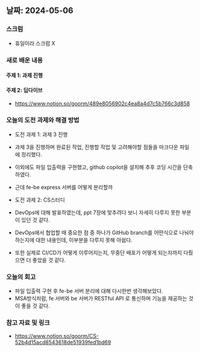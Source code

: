## 날짜: 2024-05-06

### 스크럼
- 휴일이라 스크럼 X

### 새로 배운 내용
#### 주제 1: 과제 진행

#### 주제 2: 딥다이브
- https://www.notion.so/goorm/489e8056902c4ea8a4d7c5b766c3d858

### 오늘의 도전 과제와 해결 방법
- 도전 과제 1: 과제 3 진행
- 과제 3을 진행하며 완료된 작업, 진행할 작업 및 고려해야할 점들을 마크다운 파일에 정리했다.
- 이외에도 파일 입출력을 구현했고, github copilot을 설치해 추후 코딩 시간을 단축하였다.
- 근데 fe-be express 서버를 어떻게 분리할까

- 도전 과제 2: CS스터디
- DevOps에 대해 발표하였는데, ppt 7장에 맞추려다 보니 자세히 다루지 못한 부분이 있던 것 같다.
- DevOps에서 협업할 때 중요한 점 중 하나가 GitHub branch를 어떤식으로 나눠야 하는지에 대한 내용인데, 이부분을 다루지 못해 아쉽다.
- 또한 실제로 CI/CD가 어떻게 이루어지는지, 무중단 배포가 어떻게 되는지까지 다뤘으면 더 좋았을 것 같다.

### 오늘의 회고
- 파일 입출력 구현 후 fe-be 서버 분리에 대해 다시한번 생각해보았다.
- MSA방식처럼, fe 서버와 be 서버가 RESTful API 로 통신하며 기능을 제공하는 것이 좋을 것 같다.

### 참고 자료 및 링크
- https://www.notion.so/goorm/CS-52b4d15acd8543618de51939fed1bd69
